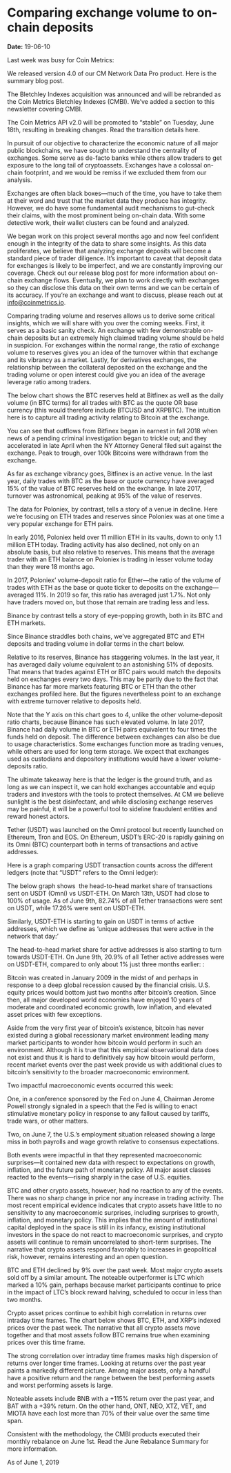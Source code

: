 # Comparing exchange volume to on-chain deposits

**Date:** 19-06-10

Last week was busy for Coin Metrics:

We released version 4.0 of our CM Network Data Pro product. Here is the summary blog post.

The Bletchley Indexes acquisition was announced and will be rebranded as the Coin Metrics Bletchley Indexes (CMBI). We’ve added a section to this newsletter covering CMBI.

The Coin Metrics API v2.0 will be promoted to “stable” on Tuesday, June 18th, resulting in breaking changes. Read the transition details here.

In pursuit of our objective to characterize the economic nature of all major public blockchains, we have sought to understand the centrality of exchanges. Some serve as de-facto banks while others allow traders to get exposure to the long tail of cryptoassets. Exchanges have a colossal on-chain footprint, and we would be remiss if we excluded them from our analysis.

Exchanges are often black boxes—much of the time, you have to take them at their word and trust that the market data they produce has integrity. However, we do have some fundamental audit mechanisms to gut-check their claims, with the most prominent being on-chain data. With some detective work, their wallet clusters can be found and analyzed.

We began work on this project several months ago and now feel confident enough in the integrity of the data to share some insights. As this data proliferates, we believe that analyzing exchange deposits will become a standard piece of trader diligence. It’s important to caveat that deposit data for exchanges is likely to be imperfect, and we are constantly improving our coverage. Check out our release blog post for more information about on-chain exchange flows. Eventually, we plan to work directly with exchanges so they can disclose this data on their own terms and we can be certain of its accuracy. If you’re an exchange and want to discuss, please reach out at info@coinmetrics.io.

Comparing trading volume and reserves allows us to derive some critical insights, which we will share with you over the coming weeks. First, it serves as a basic sanity check. An exchange with few demonstrable on-chain deposits but an extremely high claimed trading volume should be held in suspicion. For exchanges within the normal range, the ratio of exchange volume to reserves gives you an idea of the turnover within that exchange and its vibrancy as a market. Lastly, for derivatives exchanges, the relationship between the collateral deposited on the exchange and the trading volume or open interest could give you an idea of the average leverage ratio among traders.

The below chart shows the BTC reserves held at Bitfinex as well as the daily volume (in BTC terms) for all trades with BTC as the quote OR base currency (this would therefore include BTCUSD and XRPBTC). The intuition here is to capture all trading activity relating to Bitcoin at the exchange.

You can see that outflows from Bitfinex began in earnest in fall 2018 when news of a pending criminal investigation began to trickle out; and they accelerated in late April when the NY Attorney General filed suit against the exchange. Peak to trough, over 100k Bitcoins were withdrawn from the exchange.

As far as exchange vibrancy goes, Bitfinex is an active venue. In the last year, daily trades with BTC as the base or quote currency have averaged 15% of the value of BTC reserves held on the exchange. In late 2017, turnover was astronomical, peaking at 95% of the value of reserves.

The data for Poloniex, by contrast, tells a story of a venue in decline. Here we’re focusing on ETH trades and reserves since Poloniex was at one time a very popular exchange for ETH pairs.

In early 2016, Poloniex held over 11 million ETH in its vaults, down to only 1.1 million ETH today. Trading activity has also declined, not only on an absolute basis, but also relative to reserves. This means that the average trader with an ETH balance on Poloniex is trading in lesser volume today than they were 18 months ago.

In 2017, Poloniex’ volume-deposit ratio for Ether—the ratio of the volume of trades with ETH as the base or quote ticker to deposits on the exchange—averaged 11%. In 2019 so far, this ratio has averaged just 1.7%. Not only have traders moved on, but those that remain are trading less and less.

Binance by contrast tells a story of eye-popping growth, both in its BTC and ETH markets.

Since Binance straddles both chains, we’ve aggregated BTC and ETH deposits and trading volume in dollar terms in the chart below.

Relative to its reserves, Binance has staggering volumes. In the last year, it has averaged daily volume equivalent to an astonishing 51% of deposits. That means that trades against ETH or BTC pairs would match the deposits held on exchanges every two days. This may be partly due to the fact that Binance has far more markets featuring BTC or ETH than the other exchanges profiled here. But the figures nevertheless point to an exchange with extreme turnover relative to deposits held.

Note that the Y axis on this chart goes to 4, unlike the other volume-deposit ratio charts, because Binance has such elevated volume. In late 2017, Binance had daily volume in BTC or ETH pairs equivalent to four times the funds held on deposit. The difference between exchanges can also be due to usage characteristics. Some exchanges function more as trading venues, while others are used for long term storage. We expect that exchanges used as custodians and depository institutions would have a lower volume-deposits ratio.

The ultimate takeaway here is that the ledger is the ground truth, and as long as we can inspect it, we can hold exchanges accountable and equip traders and investors with the tools to protect themselves. At CM we believe sunlight is the best disinfectant, and while disclosing exchange reserves may be painful, it will be a powerful tool to sideline fraudulent entities and reward honest actors.

Tether (USDT) was launched on the Omni protocol but recently launched on Ethereum, Tron and EOS. On Ethereum, USDT’s ERC-20 is rapidly gaining on its Omni (BTC) counterpart both in terms of transactions and active addresses.

Here is a graph comparing USDT transaction counts across the different ledgers (note that “USDT” refers to the Omni ledger):

The below graph shows  the head-to-head market share of transactions sent on USDT (Omni) vs USDT-ETH. On March 13th, USDT had close to 100% of usage. As of June 9th, 82.74% of all Tether transactions were sent on USDT, while 17.26% were sent on USDT-ETH.

Similarly, USDT-ETH is starting to gain on USDT in terms of active addresses, which we define as ‘unique addresses that were active in the network that day:’

The head-to-head market share for active addresses is also starting to turn towards USDT-ETH. On June 9th, 20.9% of all Tether active addresses were on USDT-ETH, compared to only about 1% just three months earlier: :

Bitcoin was created in January 2009 in the midst of and perhaps in response to a deep global recession caused by the financial crisis. U.S. equity prices would bottom just two months after bitcoin’s creation. Since then, all major developed world economies have enjoyed 10 years of moderate and coordinated economic growth, low inflation, and elevated asset prices with few exceptions.

Aside from the very first year of bitcoin’s existence, bitcoin has never existed during a global recessionary market environment leading many market participants to wonder how bitcoin would perform in such an environment. Although it is true that this empirical observational data does not exist and thus it is hard to definitively say how bitcoin would perform, recent market events over the past week provide us with additional clues to bitcoin’s sensitivity to the broader macroeconomic environment.

Two impactful macroeconomic events occurred this week:

One, in a conference sponsored by the Fed on June 4, Chairman Jerome Powell strongly signaled in a speech that the Fed is willing to enact stimulative monetary policy in response to any fallout caused by tariffs, trade wars, or other matters.

Two, on June 7, the U.S.’s employment situation released showing a large miss in both payrolls and wage growth relative to consensus expectations.

Both events were impactful in that they represented macroeconomic surprises—it contained new data with respect to expectations on growth, inflation, and the future path of monetary policy. All major asset classes reacted to the events—rising sharply in the case of U.S. equities.

BTC and other crypto assets, however, had no reaction to any of the events. There was no sharp change in price nor any increase in trading activity. The most recent empirical evidence indicates that crypto assets have little to no sensitivity to any macroeconomic surprises, including surprises to growth, inflation, and monetary policy. This implies that the amount of institutional capital deployed in the space is still in its infancy, existing institutional investors in the space do not react to macroeconomic surprises, and crypto assets will continue to remain uncorrelated to short-term surprises. The narrative that crypto assets respond favorably to increases in geopolitical risk, however, remains interesting and an open question.

BTC and ETH declined by 9% over the past week. Most major crypto assets sold off by a similar amount. The noteable outperformer is LTC which marked a 10% gain, perhaps because market participants continue to price in the impact of LTC’s block reward halving, scheduled to occur in less than two months.

Crypto asset prices continue to exhibit high correlation in returns over intraday time frames. The chart below shows BTC, ETH, and XRP’s indexed prices over the past week. The narrative that all crypto assets move together and that most assets follow BTC remains true when examining prices over this time frame.

The strong correlation over intraday time frames masks high dispersion of returns over longer time frames. Looking at returns over the past year paints a markedly different picture. Among major assets, only a handful have a positive return and the range between the best performing assets and worst performing assets is large.

Noteable assets include BNB with a +115% return over the past year, and BAT with a +39% return. On the other hand, ONT, NEO, XTZ, VET, and MIOTA have each lost more than 70% of their value over the same time span.

Consistent with the methodology, the CMBI products executed their monthly rebalance on June 1st. Read the June Rebalance Summary for more information.

As of June 1, 2019